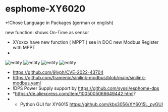 # esphome-XY6020


*!Chose Language in Packages (german or english)

new function: shows On-Time as sensor

* XYxxxx have new function ( MPPT ) see in DOC new Modbus Register with MPPT 
* 
![entity](picture/xy6020_board.png "entity")
![entity](picture/sinilink_XY-WFPOW_pinout.jpg "entity")
![entity](picture/xy6020_1.png "entity")
![entity](picture/1.jpg "entity")

* https://github.com/9lyph/CVE-2022-43704
* https://github.com/framenic/sinilink-modbus/blob/main/sinilink-modbus.yaml
* !DPS Power Supply support by https://github.com/syssi/esphome-dps
* *https://de.aliexpress.com/item/1005005066649442.html?
* * Python GUI for XY6015 https://github.com/kbs3056/XY6015L_pyGUI
